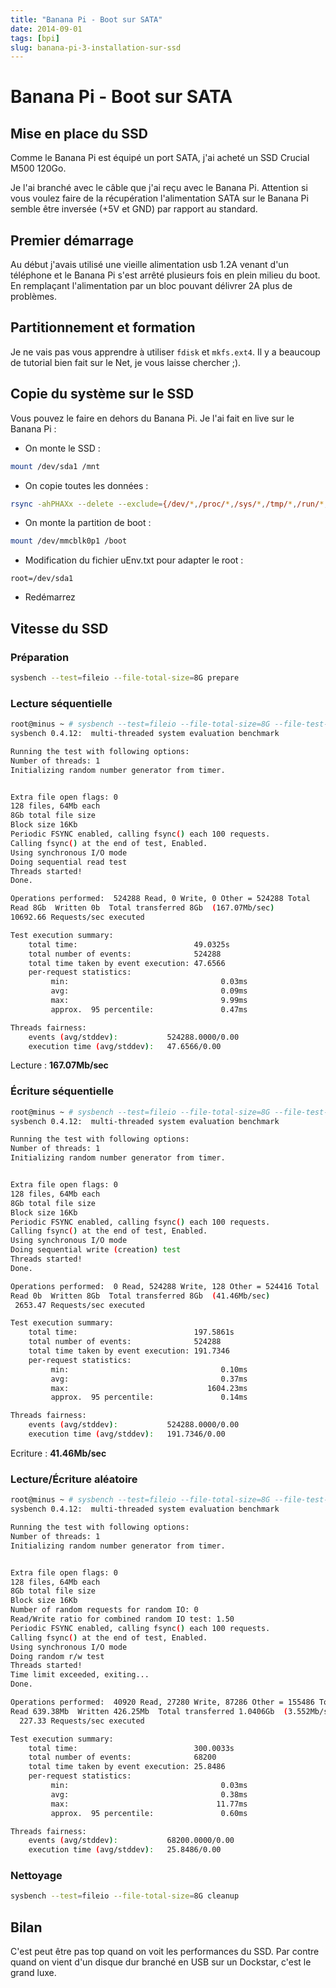 ```yaml
---
title: "Banana Pi - Boot sur SATA"
date: 2014-09-01
tags: [bpi]
slug: banana-pi-3-installation-sur-ssd
---
```

# Banana Pi - Boot sur SATA

## Mise en place du SSD

Comme le Banana Pi est équipé un port SATA, j'ai acheté un SSD Crucial M500 120Go.

Je l'ai branché avec le câble que j'ai reçu avec le Banana Pi. Attention si vous voulez faire de la récupération l'alimentation SATA sur le Banana Pi semble être inversée (+5V et GND) par rapport au standard.

## Premier démarrage

Au début j'avais utilisé une vieille alimentation usb 1.2A venant d'un téléphone et le Banana Pi s'est arrêté plusieurs fois en plein milieu du boot. En remplaçant l'alimentation par un bloc pouvant délivrer 2A plus de problèmes.

## Partitionnement et formation

Je ne vais pas vous apprendre à utiliser `fdisk` et `mkfs.ext4`. Il y a beaucoup de tutorial bien fait sur le Net, je vous laisse chercher ;).

## Copie du système sur le SSD

Vous pouvez le faire en dehors du Banana Pi. Je l'ai fait en live sur le Banana Pi :

 * On monte le SSD :

```bash
mount /dev/sda1 /mnt
```

 * On copie toutes les données :

```bash
rsync -ahPHAXx --delete --exclude={/dev/*,/proc/*,/sys/*,/tmp/*,/run/*,/mnt/*,/media/*,/lost+found} / /mnt
```

 * On monte la partition de boot :

```bash
mount /dev/mmcblk0p1 /boot
```

 * Modification du fichier uEnv.txt pour adapter le root :

```
root=/dev/sda1
```

 * Redémarrez

## Vitesse du SSD

### Préparation

```bash
sysbench --test=fileio --file-total-size=8G prepare
```

### Lecture séquentielle

```bash
root@minus ~ # sysbench --test=fileio --file-total-size=8G --file-test-mode=seqrd --init-rng=on --max-time=300 --max-requests=0 run
sysbench 0.4.12:  multi-threaded system evaluation benchmark

Running the test with following options:
Number of threads: 1
Initializing random number generator from timer.


Extra file open flags: 0
128 files, 64Mb each
8Gb total file size
Block size 16Kb
Periodic FSYNC enabled, calling fsync() each 100 requests.
Calling fsync() at the end of test, Enabled.
Using synchronous I/O mode
Doing sequential read test
Threads started!
Done.

Operations performed:  524288 Read, 0 Write, 0 Other = 524288 Total
Read 8Gb  Written 0b  Total transferred 8Gb  (167.07Mb/sec)
10692.66 Requests/sec executed

Test execution summary:
    total time:                          49.0325s
    total number of events:              524288
    total time taken by event execution: 47.6566
    per-request statistics:
         min:                                  0.03ms
         avg:                                  0.09ms
         max:                                  9.99ms
         approx.  95 percentile:               0.47ms

Threads fairness:
    events (avg/stddev):           524288.0000/0.00
    execution time (avg/stddev):   47.6566/0.00
```

Lecture : **167.07Mb/sec**

### Écriture séquentielle

```bash
root@minus ~ # sysbench --test=fileio --file-total-size=8G --file-test-mode=seqwr --init-rng=on --max-time=300 --max-requests=0 run
sysbench 0.4.12:  multi-threaded system evaluation benchmark

Running the test with following options:
Number of threads: 1
Initializing random number generator from timer.


Extra file open flags: 0
128 files, 64Mb each
8Gb total file size
Block size 16Kb
Periodic FSYNC enabled, calling fsync() each 100 requests.
Calling fsync() at the end of test, Enabled.
Using synchronous I/O mode
Doing sequential write (creation) test
Threads started!
Done.

Operations performed:  0 Read, 524288 Write, 128 Other = 524416 Total
Read 0b  Written 8Gb  Total transferred 8Gb  (41.46Mb/sec)
 2653.47 Requests/sec executed

Test execution summary:
    total time:                          197.5861s
    total number of events:              524288
    total time taken by event execution: 191.7346
    per-request statistics:
         min:                                  0.10ms
         avg:                                  0.37ms
         max:                               1604.23ms
         approx.  95 percentile:               0.14ms

Threads fairness:
    events (avg/stddev):           524288.0000/0.00
    execution time (avg/stddev):   191.7346/0.00
```

Ecriture : **41.46Mb/sec**

### Lecture/Écriture aléatoire

```bash
root@minus ~ # sysbench --test=fileio --file-total-size=8G --file-test-mode=rndrw --init-rng=on --max-time=300 --max-requests=0 run
sysbench 0.4.12:  multi-threaded system evaluation benchmark

Running the test with following options:
Number of threads: 1
Initializing random number generator from timer.


Extra file open flags: 0
128 files, 64Mb each
8Gb total file size
Block size 16Kb
Number of random requests for random IO: 0
Read/Write ratio for combined random IO test: 1.50
Periodic FSYNC enabled, calling fsync() each 100 requests.
Calling fsync() at the end of test, Enabled.
Using synchronous I/O mode
Doing random r/w test
Threads started!
Time limit exceeded, exiting...
Done.

Operations performed:  40920 Read, 27280 Write, 87286 Other = 155486 Total
Read 639.38Mb  Written 426.25Mb  Total transferred 1.0406Gb  (3.552Mb/sec)
  227.33 Requests/sec executed

Test execution summary:
    total time:                          300.0033s
    total number of events:              68200
    total time taken by event execution: 25.8486
    per-request statistics:
         min:                                  0.03ms
         avg:                                  0.38ms
         max:                                 11.77ms
         approx.  95 percentile:               0.60ms

Threads fairness:
    events (avg/stddev):           68200.0000/0.00
    execution time (avg/stddev):   25.8486/0.00
```

### Nettoyage

```bash
sysbench --test=fileio --file-total-size=8G cleanup
```

## Bilan

C'est peut être pas top quand on voit les performances du SSD. Par contre quand on vient d'un disque dur branché en USB sur un Dockstar, c'est le grand luxe.